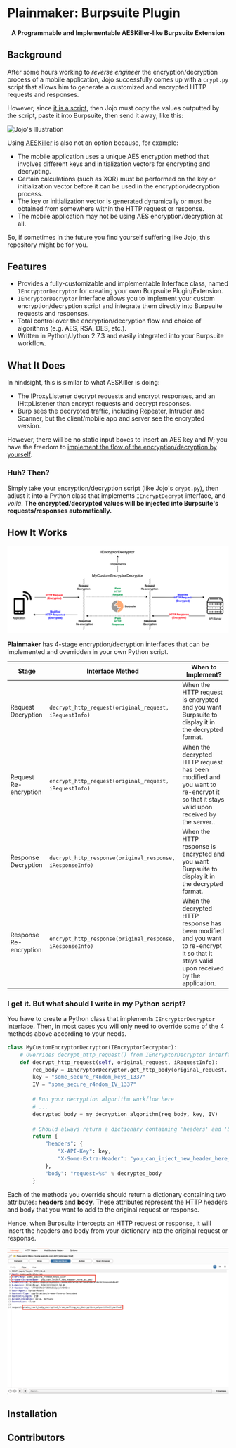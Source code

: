# Plainmaker: Burpsuite Plugin

<h4 align="center">A Programmable and Implementable AESKiller-like Burpsuite Extension<a href="https://github.com/chrisandoryan/Nethive-Project" target="_blank"></a></h4>

## Background
After some hours working to *reverse engineer* the encryption/decryption process of a mobile application, Jojo successfully comes up with a `crypt.py` script that allows him to generate a customized and encrypted HTTP requests and responses.

However, since <ins>it is a script</ins>, then Jojo must copy the values outputted by the script, paste it into Burpsuite, then send it away; like this:

![Jojo's Illustration](graphics/JojosTrouble.gif)

Using <a href="https://github.com/Ebryx/AES-Killer" target="_blank">AESKiller</a> is also not an option because, for example: 
- The mobile application uses a unique AES encryption method that involves different keys and initialization vectors for encrypting and decrypting.
- Certain calculations (such as XOR) must be performed on the key or initialization vector before it can be used in the encryption/decryption process.
- The key or initialization vector is generated dynamically or must be obtained from somewhere within the HTTP request or response.
- The mobile application may not be using AES encryption/decryption at all.

So, if sometimes in the future you find yourself suffering like Jojo, this repository might be for you.

## Features

- Provides a fully-customizable and implementable Interface class, named `IEncryptorDecryptor` for creating your own Burpsuite Plugin/Extension.
- `IEncryptorDecryptor` interface allows you to implement your custom encryption/decryption script and integrate them directly into Burpsuite requests and responses.
- Total control over the encryption/decryption flow and choice of algorithms (e.g. AES, RSA, DES, etc.).
- Written in Python/Jython 2.7.3 and easily integrated into your Burpsuite workflow.

## What It Does
In hindsight, this is similar to what AESKiller is doing:
- The IProxyListener decrypt requests and encrypt responses, and an IHttpListener than encrypt requests and decrypt responses.
- Burp sees the decrypted traffic, including Repeater, Intruder and Scanner, but the client/mobile app and server see the encrypted version.

However, there will be no static input boxes to insert an AES key and IV; you have the freedom to <ins>implement the flow of the encryption/decryption by yourself</ins>.

### Huh? Then?
Simply take your encryption/decryption script (like Jojo's `crypt.py`), then adjust it into a Python class that implements `IEncryptDecrypt` interface, and *voila*. **The encrypted/decrypted values will be injected into Burpsuite's requests/responses automatically.**

## How It Works

![Plainmaker Illustration](graphics/Plainmaker-Architecture.png)

**Plainmaker** has 4-stage encryption/decryption interfaces that can be implemented and overridden in your own Python script.

| **Stage**              	| Interface Method                                       	| When to Implement?                                                                                                                        	|
|------------------------	|--------------------------------------------------------	|-------------------------------------------------------------------------------------------------------------------------------------------	|
| Request Decryption     	| `decrypt_http_request(original_request, iRequestInfo)`    	| When the HTTP request is encrypted and you want Burpsuite to display it in the decrypted format.                                                                            	|
| Request Re-encryption  	| `encrypt_http_request(original_request, iRequestInfo)`    	| When the decrypted HTTP request has been modified and you want to re-encrypt it so that it stays valid upon received by the server..      	|
| Response Decryption    	| `decrypt_http_response(original_response, iResponseInfo)` 	| When the HTTP response is encrypted and you want Burpsuite to display it in the decrypted format.                                                                           	|
| Response Re-encryption 	| `encrypt_http_response(original_response, iResponseInfo)` 	| When the decrypted HTTP response has been modified and you want to re-encrypt it so that it stays valid upon received by the application. 	|

### I get it. But what should I write in my Python script?

You have to create a Python class that implements `IEncryptorDecryptor` interface. Then, in most cases you will only need to override some of the 4 methods above according to your needs. 

```python
class MyCustomEncryptorDecryptor(IEncryptorDecryptor):
    # Overrides decrypt_http_request() from IEncryptorDecryptor interface
    def decrypt_http_request(self, original_request, iRequestInfo):
        req_body = IEncryptorDecryptor.get_http_body(original_request, iRequestInfo)
        key = "some_secure_r4ndom_keys_1337"
        IV = "some_secure_r4ndom_IV_1337"

        # Run your decryption algorithm workflow here
        # ...
        decrypted_body = my_decryption_algorithm(req_body, key, IV)

        # Should always return a dictionary containing 'headers' and 'body' attribute
        return {
            "headers": {
                "X-API-Key": key,
                "X-Some-Extra-Header": "you_can_inject_new_header_here_as_well"
            },
            "body": "request=%s" % decrypted_body
        }
```

Each of the methods you override should return a dictionary containing two attributes: **headers** and **body**. These attributes represent the HTTP headers and body that you want to add to the original request or response. 

Hence, when Burpsuite intercepts an HTTP request or response, it will insert the headers and body from your dictionary into the original request or response.

![Plainmaker Burp Preview 1](graphics/Plainmaker-Burp-Preview1.png)


## Installation

## Contributors
